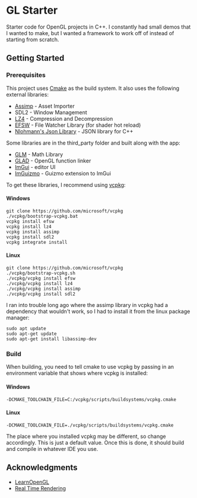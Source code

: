 # GL Starter
Starter code for OpenGL projects in C++. I constantly had small demos that I wanted to make, but I wanted a framework to work off of instead of starting from scratch.

## Getting Started

### Prerequisites
This project uses [Cmake](https://cmake.org/) as the build system. It also uses the following external libraries:
* [Assimp](https://github.com/assimp/assimp) - Asset Importer
* SDL2 - Window Management
* [LZ4](https://github.com/lz4/lz4) - Compression and Decompression
* [EFSW](https://github.com/SpartanJ/efsw) - File Watcher Library (for shader hot reload)
* [Nlohmann's Json Library](https://github.com/nlohmann/json) - JSON library for C++

Some libraries are in the third_party folder and built along with the app:
* [GLM](http://www.dropwizard.io/1.0.2/docs/) - Math Library
* [GLAD](https://github.com/Dav1dde/glad) - OpenGL function linker
* [ImGui](https://github.com/ocornut/imgui) - editor UI
* [ImGuizmo](https://github.com/CedricGuillemet/ImGuizmo) - Guizmo extension to ImGui

To get these libraries, I recommend using [vcpkg](https://vcpkg.io/en/):
#### Windows
```
git clone https://github.com/microsoft/vcpkg
./vcpkg/bootstrap-vcpkg.bat
vcpkg install efsw
vcpkg install lz4
vcpkg install assimp
vcpkg install sdl2
vcpkg integrate install
```
#### Linux
```
git clone https://github.com/microsoft/vcpkg
./vcpkg/bootstrap-vcpkg.sh
./vcpkg/vcpkg install efsw
./vcpkg/vcpkg install lz4
./vcpkg/vcpkg install assimp
./vcpkg/vcpkg install sdl2
```
I ran into trouble long ago where the assimp library in vcpkg had a dependency that wouldn't work, so I had to install it from the linux package manager:
```
sudo apt update
sudo apt-get update
sudo apt-get install libassimp-dev
```

### Build
When building, you need to tell cmake to use vcpkg by passing in an environment variable that shows where vcpkg is installed:
#### Windows
```
-DCMAKE_TOOLCHAIN_FILE=C:/vcpkg/scripts/buildsystems/vcpkg.cmake
```
#### Linux
```
-DCMAKE_TOOLCHAIN_FILE=./vcpkg/scripts/buildsystems/vcpkg.cmake
```
The place where you installed vcpkg may be different, so change accordingly. This is just a default value.
Once this is done, it should build and compile in whatever IDE you use.

## Acknowledgments

* [LearnOpenGL](https://learnopengl.com/)
* [Real Time Rendering](https://www.realtimerendering.com/)
